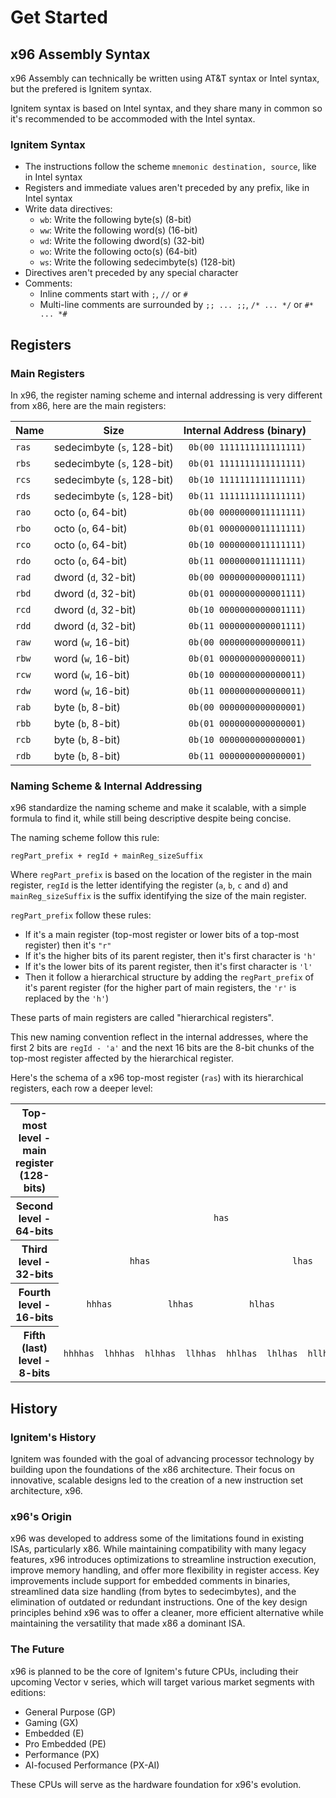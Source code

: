 # Get Started

## x96 Assembly Syntax

x96 Assembly can technically be written using AT&T syntax or Intel syntax, but the prefered is Ignitem syntax.

Ignitem syntax is based on Intel syntax, and they share many in common so it's recommended to be accommoded with the Intel syntax.

### Ignitem Syntax

- The instructions follow the scheme `mnemonic destination, source`, like in Intel syntax
- Registers and immediate values aren't preceded by any prefix, like in Intel syntax
- Write data directives:
	- `wb`: Write the following byte(s) (8-bit)
	- `ww`: Write the following word(s) (16-bit)
	- `wd`: Write the following dword(s) (32-bit)
	- `wo`: Write the following octo(s) (64-bit)
	- `ws`: Write the following sedecimbyte(s) (128-bit)
- Directives aren't preceded by any special character
- Comments:
	- Inline comments start with `;`, `//` or `#`
	- Multi-line comments are surrounded by `;; ... ;;`, `/* ... */` or `#* ... *#`

## Registers

### Main Registers

In x96, the register naming scheme and internal addressing is very different from x86, here are the main registers:

| Name  | Size                       | Internal Address (binary) |
|-------|----------------------------|--------------------------:|
| `ras` | sedecimbyte (`s`, 128-bit) | `0b(00 1111111111111111)` |
| `rbs` | sedecimbyte (`s`, 128-bit) | `0b(01 1111111111111111)` |
| `rcs` | sedecimbyte (`s`, 128-bit) | `0b(10 1111111111111111)` |
| `rds` | sedecimbyte (`s`, 128-bit) | `0b(11 1111111111111111)` |
| `rao` | octo (`o`, 64-bit)         | `0b(00 0000000011111111)` |
| `rbo` | octo (`o`, 64-bit)         | `0b(01 0000000011111111)` |
| `rco` | octo (`o`, 64-bit)         | `0b(10 0000000011111111)` |
| `rdo` | octo (`o`, 64-bit)         | `0b(11 0000000011111111)` |
| `rad` | dword (`d`, 32-bit)        | `0b(00 0000000000001111)` |
| `rbd` | dword (`d`, 32-bit)        | `0b(01 0000000000001111)` |
| `rcd` | dword (`d`, 32-bit)        | `0b(10 0000000000001111)` |
| `rdd` | dword (`d`, 32-bit)        | `0b(11 0000000000001111)` |
| `raw` | word (`w`, 16-bit)         | `0b(00 0000000000000011)` |
| `rbw` | word (`w`, 16-bit)         | `0b(01 0000000000000011)` |
| `rcw` | word (`w`, 16-bit)         | `0b(10 0000000000000011)` |
| `rdw` | word (`w`, 16-bit)         | `0b(11 0000000000000011)` |
| `rab` | byte (`b`, 8-bit)          | `0b(00 0000000000000001)` |
| `rbb` | byte (`b`, 8-bit)          | `0b(01 0000000000000001)` |
| `rcb` | byte (`b`, 8-bit)          | `0b(10 0000000000000001)` |
| `rdb` | byte (`b`, 8-bit)          | `0b(11 0000000000000001)` |

### Naming Scheme & Internal Addressing

x96 standardize the naming scheme and make it scalable, with a simple formula to find it, while still being descriptive despite being concise.

The naming scheme follow this rule:

```
regPart_prefix + regId + mainReg_sizeSuffix
```

Where `regPart_prefix` is based on the location of the register in the main register, `regId` is the letter identifying the register (`a`, `b`, `c` and `d`) and `mainReg_sizeSuffix` is the suffix identifying the size of the main register.

`regPart_prefix` follow these rules:

- If it's a main register (top-most register or lower bits of a top-most register) then it's `"r"`
- If it's the higher bits of its parent register, then it's first character is `'h'`
- If it's the lower bits of its parent register, then it's first character is `'l'`
- Then it follow a hierarchical structure by adding the `regPart_prefix` of it's parent register (for the higher part of main registers, the `'r'` is replaced by the `'h'`)

These parts of main registers are called "hierarchical registers".

This new naming convention reflect in the internal addresses, where the first 2 bits are `regId - 'a'` and the next 16 bits are the 8-bit chunks of the top-most register affected by the hierarchical register.

Here's the schema of a x96 top-most register (`ras`) with its hierarchical registers, each row a deeper level:

<table id="hierarchical-registers-schema">
	<tbody>
		<tr>
			<th class="sr-only">Top-most level - main register (128-bits)</th>
			<td colspan="16" align="center"><code>ras</code></td>
		</tr>
		<tr>
			<th class="sr-only">Second level - 64-bits</th>
			<td colspan="8" align="center"><code>has</code></td>
			<td colspan="8" align="center"><code>rao</code></td>
		</tr>
		<tr>
			<th class="sr-only">Third level - 32-bits</th>
			<td colspan="4" align="center"><code>hhas</code></td>
			<td colspan="4" align="center"><code>lhas</code></td>
			<td colspan="4" align="center"><code>hao</code></td>
			<td colspan="4" align="center"><code>rad</code></td>
		</tr>
		<tr>
			<th class="sr-only">Fourth level - 16-bits</th>
			<td colspan="2" align="center"><code>hhhas</code></td>
			<td colspan="2" align="center"><code>lhhas</code></td>
			<td colspan="2" align="center"><code>hlhas</code></td>
			<td colspan="2" align="center"><code>llhas</code></td>
			<td colspan="2" align="center"><code>hhao</code></td>
			<td colspan="2" align="center"><code>lhao</code></td>
			<td colspan="2" align="center"><code>had</code></td>
			<td colspan="2" align="center"><code>raw</code></td>
		</tr>
		<tr>
			<th class="sr-only">Fifth (last) level - 8-bits</th>
			<td align="center"><code>hhhhas</code></td>
			<td align="center"><code>lhhhas</code></td>
			<td align="center"><code>hlhhas</code></td>
			<td align="center"><code>llhhas</code></td>
			<td align="center"><code>hhlhas</code></td>
			<td align="center"><code>lhlhas</code></td>
			<td align="center"><code>hllhas</code></td>
			<td align="center"><code>lllhas</code></td>
			<td align="center"><code>hhhao</code></td>
			<td align="center"><code>lhhao</code></td>
			<td align="center"><code>hlhao</code></td>
			<td align="center"><code>llhao</code></td>
			<td align="center"><code>hhad</code></td>
			<td align="center"><code>lhad</code></td>
			<td align="center"><code>haw</code></td>
			<td align="center"><code>rab</code></td>
		</tr>
	</tbody>
</table>

## History

### Ignitem's History

Ignitem was founded with the goal of advancing processor technology by building upon the foundations of the x86 architecture. Their focus on innovative, scalable designs led to the creation of a new instruction set architecture, x96.

### x96's Origin

x96 was developed to address some of the limitations found in existing ISAs, particularly x86. While maintaining compatibility with many legacy features, x96 introduces optimizations to streamline instruction execution, improve memory handling, and offer more flexibility in register access. Key improvements include support for embedded comments in binaries, streamlined data size handling (from bytes to sedecimbytes), and the elimination of outdated or redundant instructions. One of the key design principles behind x96 was to offer a cleaner, more efficient alternative while maintaining the versatility that made x86 a dominant ISA.

### The Future

x96 is planned to be the core of Ignitem's future CPUs, including their upcoming Vector v series, which will target various market segments with editions:

- General Purpose (GP)
- Gaming (GX)
- Embedded (E)
- Pro Embedded (PE)
- Performance (PX)
- AI-focused Performance (PX-AI)

These CPUs will serve as the hardware foundation for x96's evolution.